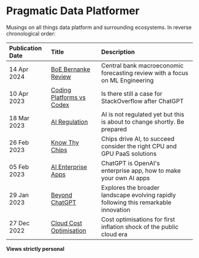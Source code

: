 # Pragmatic Data Platformer

Musings on all things data platform and surrounding ecosystems. In reverse chronological order:

|  Publication Date |   Title | Description | 
|:---|:---|:---|
| 14 Apr 2024 | [BoE Bernanke Review](https://github.com/shanlodh/pragmaticdataplatformer/blob/main/20240414_BoEBernankeReview/BoEBernankeReview.md) | Central bank macroeconomic forecasting review with a focus on ML Engineering | 
| 10 Apr 2023 | [Coding Platforms vs Codex](https://github.com/shanlodh/pragmaticdataplatformer/blob/main/20230410_CodingPlatformsVsCodex/CodingPlatformsVsCodex.md) | Is there still a case for StackOverflow after ChatGPT | 
| 18 Mar 2023 | [AI Regulation](https://github.com/shanlodh/pragmaticdataplatformer/blob/main/20230318_AIRegulation/AIRegulation.md) | AI is not regulated yet but this is about to change shortly. Be prepared | 
| 26 Feb 2023 | [Know Thy Chips](https://github.com/shanlodh/pragmaticdataplatformer/blob/main/20230226_KnowThyChips/KnowThyChips.md) | Chips drive AI, to succeed consider the right CPU and GPU PaaS solutions 
| 05 Feb 2023 | [AI Enterprise Apps](https://github.com/shanlodh/pragmaticdataplatformer/blob/main/20230205_AIEnterpriseApps/AIEnterpriseApps.md) | ChatGPT is OpenAI's enterprise app, how to make your own AI apps | 
| 29 Jan 2023 | [Beyond ChatGPT](https://github.com/shanlodh/pragmaticdataplatformer/blob/main/20230129_BeyondChatGPT/BeyondChatGPT.md) | Explores the broader landscape evolving rapidly following this remarkable innovation | 
| 27 Dec 2022 | [Cloud Cost Optimisation](https://github.com/shanlodh/pragmaticdataplatformer/blob/main/20221227_CloudCostOptimisation/CloudCostOptimisation.md) | Cost optimisations for first inflation shock of the public cloud era | 

**Views strictly personal**
